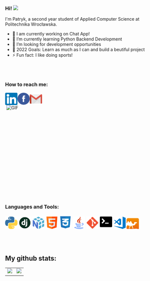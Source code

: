 ### Hi! <img src="https://media.giphy.com/media/hvRJCLFzcasrR4ia7z/giphy.gif" width="25px">

I'm Patryk, a second year student of Applied Computer Science at Politechnika Wrocławska.

- 🔭 I am currently working on Chat App!
- 🌱 I’m currently learning Python Backend Development
- 👯 I’m looking for development opportunities
- 🥅 2022 Goals: Learn as much as I can and build a beutiful project
- ⚡ Fun fact: I like doing sports!

</br>
</br>

### How to reach me:

<a href="https://www.linkedin.com/in/patrykrasiak/">
  <img align="left" alt="Patryk Rasiak | LinkedIn" width="40px" src="https://github.com/Patryk-Rasiak/Patryk-Rasiak/blob/master/icons/linkedin.png" />
</a>
<a href="https://www.facebook.com/patryk.rasiak.92/">
  <img align="left" alt="Patryk Rasiak | Facebook" width="40px" src="https://github.com/Patryk-Rasiak/Patryk-Rasiak/blob/master/icons/facebook.png" />
</a>
<a href="patryk01r@gmail.com">
  <img align="left" alt="Patryk Rasiak | Gmail" width="40px" src="https://github.com/Patryk-Rasiak/Patryk-Rasiak/blob/master/icons/gmail.png" />
</a>

<img align="right" alt="GIF" src="https://github.com/abhisheknaiidu/abhisheknaiidu/blob/master/code.gif?raw=true" width="500" height="320" />

</br>
</br>

### Languages and Tools:

<div align="left">
  
  <img src="https://github.com/Patryk-Rasiak/Patryk-Rasiak/blob/master/icons/python.png" alt="website" width="40"/>
  
  <img src="https://github.com/Patryk-Rasiak/Patryk-Rasiak/blob/master/icons/django.png" alt="website" width="40"/>
  
  <img src="https://github.com/Patryk-Rasiak/Patryk-Rasiak/blob/master/icons/numpy.png" alt="website" width="40"/>
  
  <img src="https://github.com/Patryk-Rasiak/Patryk-Rasiak/blob/master/icons/html.png" alt="website" width="40"/>
  
  <img src="https://github.com/Patryk-Rasiak/Patryk-Rasiak/blob/master/icons/css.png" alt="website" width="40"/>
  
  <img src="https://github.com/Patryk-Rasiak/Patryk-Rasiak/blob/master/icons/java.png" alt="website" width="40"/>
  
  <img src="https://github.com/Patryk-Rasiak/Patryk-Rasiak/blob/master/icons/git.png" alt="website" width="40"/>
  
  <img src="https://github.com/Patryk-Rasiak/Patryk-Rasiak/blob/master/icons/terminal.png" alt="website" width="40"/>
  
  <img src="https://github.com/Patryk-Rasiak/Patryk-Rasiak/blob/master/icons/vscode.png" alt="website" width="40"/>
  
  <img src="https://github.com/Patryk-Rasiak/Patryk-Rasiak/blob/master/icons/ocaml.png" alt="website" width="40"/>
  
</div>

</br>
</br>
</br>

## My github stats:

<table>
    <tr>
        <td valign="top">
            <img src="https://github-readme-stats.vercel.app/api?username=Patryk-Rasiak&show_icons=true&theme=tokyonight" height="200" />
        </td>
        <td valign="top">
            <img src="https://github-readme-stats.vercel.app/api/top-langs/?username=Patryk-Rasiak&langs_count=25&layout=compact&show_icons=true&icon_color=0096ff&theme=tokyonight" height="200" />
        </td>
    </tr>
</table>

